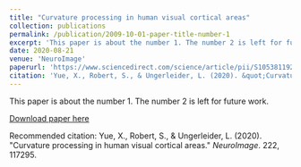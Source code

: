 ```yaml
---
title: "Curvature processing in human visual cortical areas"
collection: publications
permalink: /publication/2009-10-01-paper-title-number-1
excerpt: 'This paper is about the number 1. The number 2 is left for future work.'
date: 2020-08-21
venue: 'NeuroImage'
paperurl: 'https://www.sciencedirect.com/science/article/pii/S1053811920307813'
citation: 'Yue, X., Robert, S., & Ungerleider, L. (2020). &quot;Curvature processing in human visual cortical areas.&quot; <i>NeuroImage</i>. 222, 117295.'
---
```

This paper is about the number 1. The number 2 is left for future work.

[Download paper here](https://reader.elsevier.com/reader/sd/pii/S1053811920307813?token=6094550B55A63C73CFFF51E9BCA01A6F64B7E8504463A32211F04D92108EC43C244CEE2945418D6C91C93B193D209A38)

Recommended citation: Yue, X., Robert, S., & Ungerleider, L. (2020). &quot;Curvature processing in human visual cortical areas.&quot; <i>NeuroImage</i>. 222, 117295.
